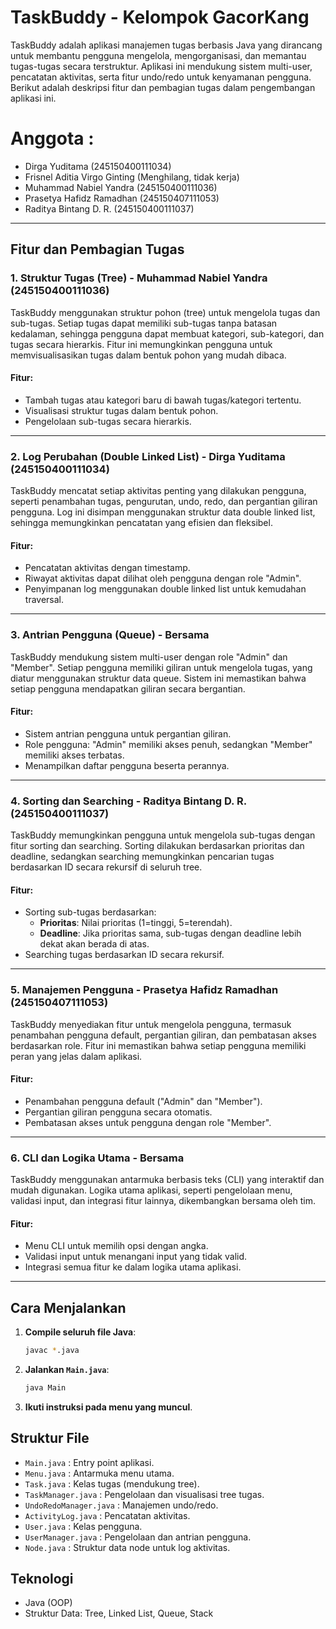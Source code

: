 # TaskBuddy - Kelompok GacorKang

TaskBuddy adalah aplikasi manajemen tugas berbasis Java yang dirancang untuk membantu pengguna mengelola, mengorganisasi, dan memantau tugas-tugas secara terstruktur. Aplikasi ini mendukung sistem multi-user, pencatatan aktivitas, serta fitur undo/redo untuk kenyamanan pengguna. Berikut adalah deskripsi fitur dan pembagian tugas dalam pengembangan aplikasi ini.

# Anggota :
- Dirga Yuditama (245150400111034)
- Frisnel Aditia Virgo Ginting (Menghilang, tidak kerja)
- Muhammad Nabiel Yandra (245150400111036)
- Prasetya Hafidz Ramadhan (245150407111053)
- Raditya Bintang D. R. (245150400111037)

---

## Fitur dan Pembagian Tugas

### 1. Struktur Tugas (Tree) - Muhammad Nabiel Yandra (245150400111036)
TaskBuddy menggunakan struktur pohon (tree) untuk mengelola tugas dan sub-tugas. Setiap tugas dapat memiliki sub-tugas tanpa batasan kedalaman, sehingga pengguna dapat membuat kategori, sub-kategori, dan tugas secara hierarkis. Fitur ini memungkinkan pengguna untuk memvisualisasikan tugas dalam bentuk pohon yang mudah dibaca.

#### Fitur:
- Tambah tugas atau kategori baru di bawah tugas/kategori tertentu.
- Visualisasi struktur tugas dalam bentuk pohon.
- Pengelolaan sub-tugas secara hierarkis.

---

### 2. Log Perubahan (Double Linked List) - Dirga Yuditama (245150400111034)
TaskBuddy mencatat setiap aktivitas penting yang dilakukan pengguna, seperti penambahan tugas, pengurutan, undo, redo, dan pergantian giliran pengguna. Log ini disimpan menggunakan struktur data double linked list, sehingga memungkinkan pencatatan yang efisien dan fleksibel.

#### Fitur:
- Pencatatan aktivitas dengan timestamp.
- Riwayat aktivitas dapat dilihat oleh pengguna dengan role "Admin".
- Penyimpanan log menggunakan double linked list untuk kemudahan traversal.

---

### 3. Antrian Pengguna (Queue) - Bersama
TaskBuddy mendukung sistem multi-user dengan role "Admin" dan "Member". Setiap pengguna memiliki giliran untuk mengelola tugas, yang diatur menggunakan struktur data queue. Sistem ini memastikan bahwa setiap pengguna mendapatkan giliran secara bergantian.

#### Fitur:
- Sistem antrian pengguna untuk pergantian giliran.
- Role pengguna: "Admin" memiliki akses penuh, sedangkan "Member" memiliki akses terbatas.
- Menampilkan daftar pengguna beserta perannya.

---

### 4. Sorting dan Searching - Raditya Bintang D. R. (245150400111037)
TaskBuddy memungkinkan pengguna untuk mengelola sub-tugas dengan fitur sorting dan searching. Sorting dilakukan berdasarkan prioritas dan deadline, sedangkan searching memungkinkan pencarian tugas berdasarkan ID secara rekursif di seluruh tree.

#### Fitur:
- Sorting sub-tugas berdasarkan:
  - **Prioritas**: Nilai prioritas (1=tinggi, 5=terendah).
  - **Deadline**: Jika prioritas sama, sub-tugas dengan deadline lebih dekat akan berada di atas.
- Searching tugas berdasarkan ID secara rekursif.

---

### 5. Manajemen Pengguna - Prasetya Hafidz Ramadhan (245150407111053)
TaskBuddy menyediakan fitur untuk mengelola pengguna, termasuk penambahan pengguna default, pergantian giliran, dan pembatasan akses berdasarkan role. Fitur ini memastikan bahwa setiap pengguna memiliki peran yang jelas dalam aplikasi.

#### Fitur:
- Penambahan pengguna default ("Admin" dan "Member").
- Pergantian giliran pengguna secara otomatis.
- Pembatasan akses untuk pengguna dengan role "Member".

---

### 6. CLI dan Logika Utama - Bersama
TaskBuddy menggunakan antarmuka berbasis teks (CLI) yang interaktif dan mudah digunakan. Logika utama aplikasi, seperti pengelolaan menu, validasi input, dan integrasi fitur lainnya, dikembangkan bersama oleh tim.

#### Fitur:
- Menu CLI untuk memilih opsi dengan angka.
- Validasi input untuk menangani input yang tidak valid.
- Integrasi semua fitur ke dalam logika utama aplikasi.

---

## Cara Menjalankan

1. **Compile seluruh file Java**:
   ```bash
   javac *.java
   ```
2. **Jalankan `Main.java`**:
   ```bash
   java Main
   ```
3. **Ikuti instruksi pada menu yang muncul**.

## Struktur File

- `Main.java` : Entry point aplikasi.
- `Menu.java` : Antarmuka menu utama.
- `Task.java` : Kelas tugas (mendukung tree).
- `TaskManager.java` : Pengelolaan dan visualisasi tree tugas.
- `UndoRedoManager.java` : Manajemen undo/redo.
- `ActivityLog.java` : Pencatatan aktivitas.
- `User.java` : Kelas pengguna.
- `UserManager.java` : Pengelolaan dan antrian pengguna.
- `Node.java` : Struktur data node untuk log aktivitas.

## Teknologi

- Java (OOP)
- Struktur Data: Tree, Linked List, Queue, Stack
